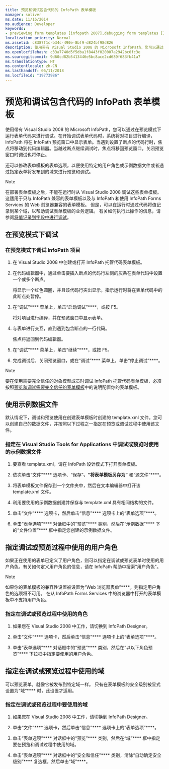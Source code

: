 ```yaml
---
title: 预览和调试包含代码的 InfoPath 表单模板
manager: soliver
ms.date: 11/16/2014
ms.audience: Developer
keywords:
- previewing form templates [infopath 2007],debugging form templates [InfoPath 2007],form templates [InfoPath 2007], previewing,debugging [InfoPath 2007], managed-code form templates,form templates [InfoPath 2007], debugging,InfoPath 2007, debugging form templates,InfoPath 2007, previewing form templates
localization_priority: Normal
ms.assetid: c8387f1c-b34c-490e-8bf9-d824bf98d826
description: 使用带有 Visual Studio 2008 的 Microsoft InfoPath，您可以通过在预览模式下运行表单代码来进行调试。在开始调试表单代码时，系统将对项目进行编译，InfoPath 将在 InfoPath 预览窗口中显示表单。当遇到设置了断点的代码行时，焦点将移动到代码编辑器。当越过断点继续调试时，焦点将移回预览窗口。关闭预览窗口时调试也将停止。
ms.openlocfilehash: c33a7740d5f5dba1f8443f020007a2942bc0fc3e
ms.sourcegitcommit: 9d60cd82b5413446e5bc8ace2cd689f683fb41a7
ms.translationtype: HT
ms.contentlocale: zh-CN
ms.lasthandoff: 06/11/2018
ms.locfileid: "19773986"
---
```

# <a name="preview-and-debug-infopath-form-templates-with-code"></a>预览和调试包含代码的 InfoPath 表单模板

使用带有 Visual Studio 2008 的 Microsoft InfoPath，您可以通过在预览模式下运行表单代码来进行调试。在开始调试表单代码时，系统将对项目进行编译，InfoPath 将在 InfoPath 预览窗口中显示表单。当遇到设置了断点的代码行时，焦点将移动到代码编辑器。当越过断点继续调试时，焦点将移回预览窗口。关闭预览窗口时调试也将停止。
  
还可以修改表单模板的表单选项，以便使用特定的用户角色或示例数据文件或者通过指定表单将发布到的域来进行预览和调试。 
  
> [!NOTE]
> 在部署表单模板之后，不能在运行时从 Visual Studio 2008 调试这些表单模板。 这适用于只与 InfoPath 兼容的表单模板以及与 InfoPath 和使用 InfoPath Forms Services 的 Web 浏览器兼容的表单模板。 但是，可以在运行时通过代码将值记录到某个域，以帮助调试表单模板的业务逻辑。 有关如何执行此操作的信息，请参阅[将值记录到字段中进行调试](how-to-log-values-to-a-field-for-debugging.md)。 
  
## <a name="debugging-in-preview-mode"></a>在预览模式下调试

### <a name="to-debug-an-infopath-project-in-preview-mode"></a>在预览模式下调试 InfoPath 项目

1. 在 Visual Studio 2008 中创建或打开 InfoPath 托管代码表单模板。
    
2. 在代码编辑器中，通过单击要插入断点的代码行左侧的灰条在表单代码中设置一个或多个断点。
    
    将显示一个红色圆圈，并且该代码行突出显示，指示运行时将在表单代码中的此断点处暂停。
    
3. 在“调试”**** 菜单上，单击“启动调试”****，或按 F5。
    
    将对项目进行编译，并在预览窗口中显示表单。
    
4. 与表单进行交互，直到遇到包含断点的一行代码。
    
    焦点将返回到代码编辑器。
    
5. 在“调试”**** 菜单上，单击“继续”****，或按 F5。
    
6. 完成调试后，关闭预览窗口，或在“调试”**** 菜单上，单击“停止调试”****。
    
> [!NOTE]
> 要在使用需要完全信任的对象模型成员时调试 InfoPath 托管代码表单模板，必须按照[预览和调试需要完全信任的表单模板](how-to-preview-and-debug-form-templates-that-require-full-trust.md)中的说明配置你的表单模板。 
  
## <a name="using-a-sample-data-file"></a>使用示例数据文件

默认情况下，调试和预览使用在创建表单模板时创建的 template.xml 文件。您可以创建自己的数据文件，并按照以下过程之一指定在预览或调试过程中使用该文件。 
  
### <a name="to-specify-a-sample-data-file-to-use-while-debugging-or-previewing-in-visual-studio-tools-for-applications"></a>指定在 Visual Studio Tools for Applications 中调试或预览时使用的示例数据文件

1. 要查看 template.xml，请在 InfoPath 设计模式下打开表单模板。
    
2. 依次单击“文件”**** 选项卡、“保存”****、“将表单模板另存为”**** 和“源文件”****。
    
3. 将表单模板文件保存到一个文件夹中，然后在文本编辑器中打开该 template.xml 文件。
    
4. 利用要使用的示例数据创建并保存与 template.xml 具有相同结构的文件。
    
5. 单击“文件”**** 选项卡，然后单击“信息”**** 选项卡上的“表单选项”****。 
    
6. 单击“表单选项”**** 对话框中的“预览”**** 类别，然后在“示例数据”**** 下的“文件位置”**** 框中指定您创建的示例数据文件。 
    
## <a name="specifying-a-user-role-to-use-while-debugging-or-previewing"></a>指定调试或预览过程中使用的用户角色

如果正在使用的表单已定义了用户角色，则可以指定在调试或预览表单时使用的用户角色。有关如何定义用户角色的信息，请在 InfoPath 帮助中搜索"用户角色"。
  
> [!NOTE]
> 如果你的表单模板的兼容性设置被设置为“Web 浏览器表单”****，则指定用户角色的选项将不可用。 在从 InfoPath Forms Services 中的浏览器中打开的表单模板中不支持用户角色。 
  
### <a name="to-specify-a-role-to-use-while-debugging-or-previewing"></a>指定在调试或预览过程中使用的角色

1. 如果您在 Visual Studio 2008 中工作，请切换到 InfoPath Designer。
    
2. 单击“文件”**** 选项卡，然后单击“信息”**** 选项卡上的“表单选项”****。 
    
3. 单击“表单选项”**** 对话框中的“预览”**** 类别，然后在“以以下角色预览”**** 下拉框中指定要使用的用户角色。 
    
## <a name="specifying-a-domain-to-use-while-debugging-or-previewing"></a>指定在调试或预览过程中使用的域

可以预览表单，就像它被发布到特定域一样。 只有在表单模板的安全级别被显式设置为“域”**** 时，此设置才适用。
  
### <a name="to-specify-a-domain-to-use-while-debugging-or-previewing"></a>指定在调试或预览过程中要使用的域

1. 如果您在 Visual Studio 2008 中工作，请切换到 InfoPath Designer。
    
2. 单击“文件”**** 选项卡，然后单击“信息”**** 选项卡上的“表单选项”****。 
    
3. 单击“表单选项”**** 对话框中的“预览”**** 类别，然后在“域”**** 框中指定要在预览和调试过程中使用的域。 
    
4. 单击“表单选项”**** 对话框中的“安全和信任”**** 类别，清除“自动确定安全级别”**** 复选框，然后单击“域”****。
    

